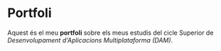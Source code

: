 # Portfoli

Aquest és el meu **portfoli** sobre els meus estudis del cicle Superior de *Desenvolupament d'Aplicacions Multiplataforma (DAM)*.
